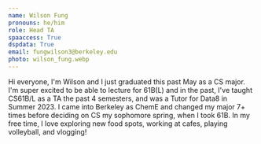 ```yaml
---
name: Wilson Fung
pronouns: he/him
role: Head TA
spaaccess: True
dspdata: True
email: fungwilson3@berkeley.edu
photo: wilson_fung.webp
---
```



Hi everyone, I'm Wilson and I just graduated this past May as a CS major. I'm super excited to be able to lecture for 61B(L) and in the past, I've taught CS61B/L as a TA the past 4 semesters, and was a Tutor for Data8 in Summer 2023. I came into Berkeley as ChemE and changed my major 7+ times before deciding on CS my sophomore spring, when I took 61B. In my free time, I love exploring new food spots, working at cafes, playing volleyball, and vlogging!